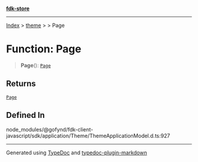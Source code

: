 [**fdk-store**](../../../README.md)
***

[Index](../../../API.md) > [theme](../../README.md) > [<internal>](../README.md) > Page

# Function: Page

> **Page**(): [`Page`](../type-aliases/type-alias.Page.md)

## Returns

[`Page`](../type-aliases/type-alias.Page.md)

## Defined In

node\_modules/@gofynd/fdk-client-javascript/sdk/application/Theme/ThemeApplicationModel.d.ts:927

***
Generated using [TypeDoc](https://typedoc.org/) and [typedoc-plugin-markdown](https://www.npmjs.com/package/typedoc-plugin-markdown)
